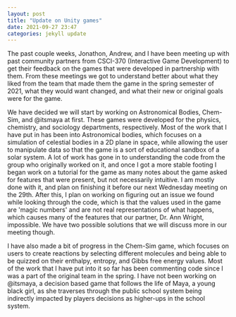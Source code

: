 ```yaml
---
layout: post
title: "Update on Unity games"
date: 2021-09-27 23:47
categories: jekyll update
---
```

The past couple weeks, Jonathon, Andrew, and I have been meeting up with past community partners
from CSCI-370 (Interactive Game Development) to get their feedback on the games that were
developed in partnership with them. From these meetings we got to understand better about what they
liked from the team that made them the game in the spring semester of 2021, what they would want changed,
and what their new or original goals were for the game.

We have decided we will start by working on Astronomical Bodies, Chem-Sim, and @itsmaya at first.
These games were developed for the physics, chemistry, and sociology departments, respectively.
Most of the work that I have put in has been into Astronomical bodies, which focuses on a simulation of
celestial bodies in a 2D plane in space, while allowing the user to manipulate data so that the game is
a sort of educational sandbox of a solar system. A lot of work has gone in to understanding the code
from the group who originally worked on it, and once I got a more stable footing I began work on a tutorial
for the game as many notes about the game asked for features that were present, but not necessarily intuitive.
I am mostly done with it, and plan on finishing it before our next Wednesday meeting on the 29th. After this, I
plan on working on figuring out an issue we found while looking through the code, which is that the values
used in the game are 'magic numbers' and are not real representations of what happens, which causes many
of the features that our partner, Dr. Ann Wright, impossible. We have two possible solutions that we will discuss more
in our meeting though.

I have also made a bit of progress in the Chem-Sim game, which focuses on users to create reactions by selecting
different molecules and being able to be quizzed on their enthalpy, entropy, and Gibbs free energy values. Most of
the work that I have put into it so far has been commenting code since I was a part of the original team in the spring.
I have not been working on @itsmaya, a decision based game that follows the life of Maya, a young black girl, as she
traverses through the public school system being indirectly impacted by players decisions as higher-ups in the school system.
